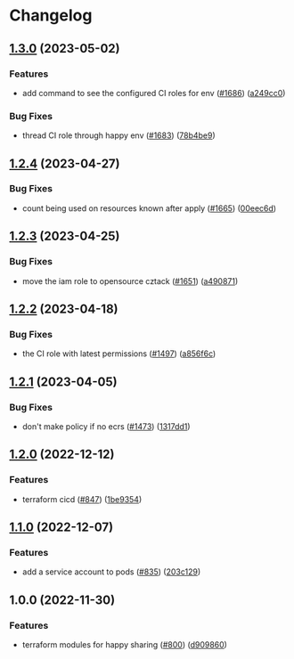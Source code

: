 # Changelog

## [1.3.0](https://github.com/chanzuckerberg/happy/compare/happy-github-ci-role-v1.2.4...happy-github-ci-role-v1.3.0) (2023-05-02)


### Features

* add command to see the configured CI roles for env ([#1686](https://github.com/chanzuckerberg/happy/issues/1686)) ([a249cc0](https://github.com/chanzuckerberg/happy/commit/a249cc0a4fc61af413312b300f1fc4695529ee2e))


### Bug Fixes

* thread CI role through happy env ([#1683](https://github.com/chanzuckerberg/happy/issues/1683)) ([78b4be9](https://github.com/chanzuckerberg/happy/commit/78b4be95b7f4f4be95cf18a3d3b9920a28f409da))

## [1.2.4](https://github.com/chanzuckerberg/happy/compare/happy-github-ci-role-v1.2.3...happy-github-ci-role-v1.2.4) (2023-04-27)


### Bug Fixes

* count being used on resources known after apply ([#1665](https://github.com/chanzuckerberg/happy/issues/1665)) ([00eec6d](https://github.com/chanzuckerberg/happy/commit/00eec6d86b489408c2347ff57179d5ad9de43414))

## [1.2.3](https://github.com/chanzuckerberg/happy/compare/happy-github-ci-role-v1.2.2...happy-github-ci-role-v1.2.3) (2023-04-25)


### Bug Fixes

* move the iam role to opensource cztack ([#1651](https://github.com/chanzuckerberg/happy/issues/1651)) ([a490871](https://github.com/chanzuckerberg/happy/commit/a490871da60a4c2c672f02a78278298bef53fc06))

## [1.2.2](https://github.com/chanzuckerberg/happy/compare/happy-github-ci-role-v1.2.1...happy-github-ci-role-v1.2.2) (2023-04-18)


### Bug Fixes

* the CI role with latest permissions ([#1497](https://github.com/chanzuckerberg/happy/issues/1497)) ([a856f6c](https://github.com/chanzuckerberg/happy/commit/a856f6ce50b661e227db7d26e4943f82da37bab0))

## [1.2.1](https://github.com/chanzuckerberg/happy/compare/happy-github-ci-role-v1.2.0...happy-github-ci-role-v1.2.1) (2023-04-05)


### Bug Fixes

* don't make policy if no ecrs ([#1473](https://github.com/chanzuckerberg/happy/issues/1473)) ([1317dd1](https://github.com/chanzuckerberg/happy/commit/1317dd167d5ef5c28fce0f0fd2721951a7e1ed5b))

## [1.2.0](https://github.com/chanzuckerberg/happy/compare/happy-github-ci-role-v1.1.0...happy-github-ci-role-v1.2.0) (2022-12-12)


### Features

* terraform cicd ([#847](https://github.com/chanzuckerberg/happy/issues/847)) ([1be9354](https://github.com/chanzuckerberg/happy/commit/1be9354192ce8085fa967c0c9280a772a4bb6daa))

## [1.1.0](https://github.com/chanzuckerberg/happy/compare/happy-github-ci-role-v1.0.0...happy-github-ci-role-v1.1.0) (2022-12-07)


### Features

* add a service account to pods ([#835](https://github.com/chanzuckerberg/happy/issues/835)) ([203c129](https://github.com/chanzuckerberg/happy/commit/203c1294602160dfc4aacc15adf8ebc91e83af5a))

## 1.0.0 (2022-11-30)


### Features

* terraform modules for happy sharing ([#800](https://github.com/chanzuckerberg/happy/issues/800)) ([d909860](https://github.com/chanzuckerberg/happy/commit/d9098607e37b29c71bdc3ddac9fabd7ba280606b))
